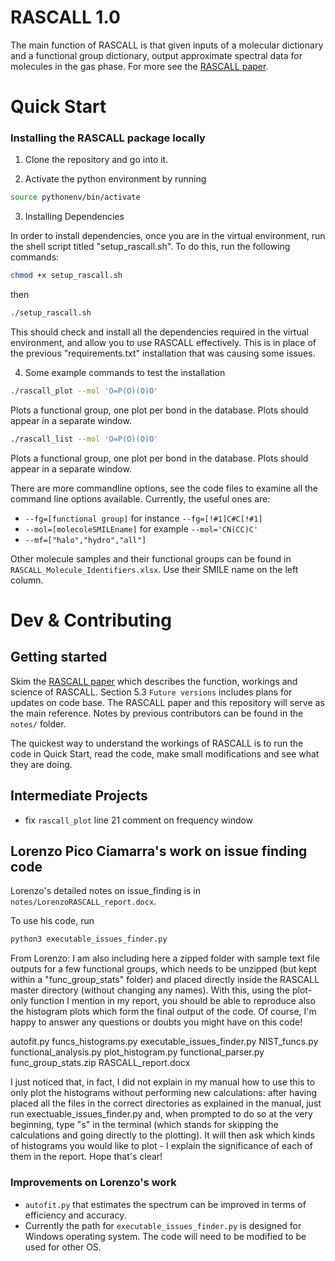 
# RASCALL 1.0
The main function of RASCALL is that given inputs of a molecular dictionary and a functional group dictionary, output approximate spectral data for molecules in the gas phase. For more see the [RASCALL paper](https://pubs.rsc.org/en/content/articlehtml/2019/cp/c8cp07057a). 


# Quick Start

### Installing the RASCALL package locally
1. Clone the repository and go into it. 

2. Activate the python environment by running 
```bash 
source pythonenv/bin/activate
```

3. Installing Dependencies
   
In order to install dependencies, once you are in the virtual environment, run the shell script titled "setup_rascall.sh".
To do this, run the following commands:
```sh 
chmod +x setup_rascall.sh 
``` 
then 
```sh
./setup_rascall.sh
```
This should check and install all the dependencies required in the virtual environment, and allow you to use RASCALL effectively. This is in place of the previous "requirements.txt" installation that was causing some issues.  

4. Some example commands to test the installation
```sh
./rascall_plot --mol 'O=P(O)(O)O'
```
Plots a functional group, one plot per bond in the database. Plots should appear in a separate window.  

```sh
./rascall_list --mol 'O=P(O)(O)O'
```
Plots a functional group, one plot per bond in the database. Plots should appear in a separate window.  

There are more commandline options, see the code files to examine all the command line options available. Currently, the useful ones are: 
- `--fg=[functional group]` for instance `--fg=[!#1]C#C[!#1]` 
- `--mol=[molecoleSMILEname]` for example  `--mol='CN(CC)C'` 
- `--mf=["halo","hydro","all"]` 

Other molecule samples and their functional groups can be found in `RASCALL_Molecule_Identifiers.xlsx`. Use their SMILE name on the left column. 



# Dev & Contributing 

## Getting started

Skim the [RASCALL paper](https://pubs.rsc.org/en/content/articlehtml/2019/cp/c8cp07057a) which describes the function, workings and science of RASCALL. Section 5.3 `Future versions` includes plans for updates on code base. The RASCALL paper and this repository will serve as the main reference. Notes by previous contributors can be found in the `notes/` folder. 

The quickest way to understand the workings of RASCALL is to run the code in Quick Start, read the code, make small modifications and see what they are doing. 


## Intermediate Projects
- fix `rascall_plot` line 21 comment on frequency window



## Lorenzo Pico Ciamarra's work on issue finding code
Lorenzo's detailed notes on issue_finding is in ```notes/LorenzoRASCALL_report.docx```.

To use his code, run  
```bash 
python3 executable_issues_finder.py
```

From Lorenzo: 
I am also including here a zipped folder with sample text file outputs for a few functional groups, which needs to be unzipped (but kept within a "func_group_stats" folder) and placed directly inside the RASCALL master directory (without changing any names). With this, using the plot-only function I mention in my report, you should be able to reproduce also the histogram plots which form the final output of the code. Of course, I'm happy to answer any questions or doubts you might have on this code!

autofit.py
funcs_histograms.py
executable_issues_finder.py
NIST_funcs.py
functional_analysis.py
plot_histogram.py
functional_parser.py
func_group_stats.zip
RASCALL_report.docx

I just noticed that, in fact, I did not explain in my manual how to use this to only plot the histograms without performing new calculations: after having placed all the files in the correct directories as explained in the manual, just run exectuable_issues_finder.py and, when prompted to do so at the very beginning, type "s" in the terminal (which stands for skipping the calculations and going directly to the plotting). It will then ask which kinds of histograms you would like to plot - I explain the significance of each of them in the report. Hope that's clear!


### Improvements on Lorenzo's work 
- ```autofit.py``` that estimates the spectrum can be improved in terms of efficiency and accuracy. 
- Currently the path for `executable_issues_finder.py` is designed for Windows operating system. The code will need to be modified to be used for other OS.   
